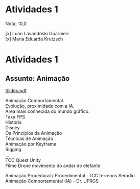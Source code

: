 # Atividades 1

Nota; 10,0  

[x] Luan Lavandoski Guarnieri  
[x] Maria Eduarda Krutzsch  

# Atividades 1  

## Assunto: Animação  

[Slides.pdf](Slides.pdf)  

Animação Comportamental.  
Evolução, proximidade com a IA.  
Área mais conhecida do mundo gráfico.  
Taxa FPS  
História  
Disney  
Os Princípios da Animação  
Técnicas de Animação  
  Animação por Keyframe  
  Rigging  
  ...  
  TCC Quest Unity  
  Filme Drone movimento do andar do elefante  

Animação Procedural / Procedimental : TCC terrenos Serodio  
Animação Comportamental (IA) - Dr. UFRGS  
